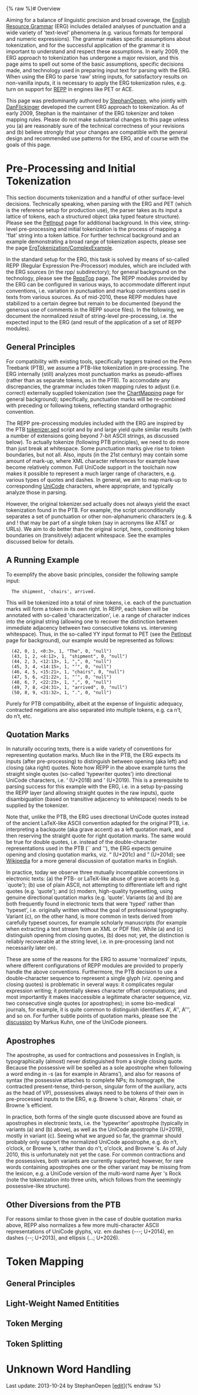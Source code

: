 {% raw %}# Overview

Aiming for a balance of linguistic precision and broad coverage, the
[English Resource Grammar](http://www.delph-in.net/erg) (ERG) includes
detailed analyses of punctuation and a wide variety of 'text-level'
phenomena (e.g. various formats for temporal and numeric expressions).
The grammar makes specific assumptions about tokenization, and for the
successful application of the grammar it is important to understand and
respect these assumptions. In early 2009, the ERG approach to
tokenization has undergone a major revision, and this page aims to spell
out some of the basic assumptions, specific decisions made, and
technology used in preparing input text for parsing with the ERG. When
using the ERG to parse ‘raw’ string inputs, for satisfactory results on
non-vanilla inputs, it is necessary to apply the ERG tokenization rules,
e.g. turn on support for [REPP](https://blog.inductorsoftware.com/docsproto/tools/ReppTop) in engines like PET or ACE.

This page was predominantly authored by [StephanOepen](https://blog.inductorsoftware.com/docsproto/tools/StephanOepen),
who jointly with [DanFlickinger](https://blog.inductorsoftware.com/docsproto/tools/DanFlickinger) developed the current
ERG approach to tokenization. As of early 2009, Stephan is the
maintainer of the ERG tokenizer and token mapping rules. Please do not
make substantial changes to this page unless you (a) are reasonably sure
of the technical correctness of your revisions and (b) believe strongly
that your changes are compatible with the general design and recommended
use patterns for the ERG, and of course with the goals of this page.

# Pre-Processing and Initial Tokenization

This section documents tokenization and a handful of other surface-level
decisions. Technically speaking, when parsing with the ERG and PET
(which is the reference setup for production use), the parser takes as
its input a lattice of tokens, each a structured object (aka typed
feature structure). Please see the [PetInput](https://blog.inductorsoftware.com/docsproto/garage/PetInput) page for
additional background. In this view, string-level pre-processing and
initial tokenization is the process of mapping a 'flat' string into a
token lattice. For further technical background and an example
demonstrating a broad range of tokenization aspects, please see the page
[ErgTokenization/ComplexExample](../ErgTokenization_ComplexExample).

In the standard setup for the ERG, this task is solved by means of
so-called REPP (Regular Expression Pre-Processor) modules, which are
included with the ERG sources (in the rpp/ subdirectory); for general
background on the technology, please see the [ReppTop](https://blog.inductorsoftware.com/docsproto/tools/ReppTop) page.
The REPP modules provided by the ERG can be configured in various ways,
to accommodate different input conventions, i.e. variation in
punctuation and markup conventions used in texts from various sources.
As of mid-2010, these REPP modules have stabilized to a certain degree
but remain to be documented (beyond the generous use of comments in the
REPP source files). In the following, we document the normalized
*result* of string-level pre-processing, i.e. the expected input to the
ERG (and result of the application of a set of REPP modules).

## General Principles

For compatibility with existing tools, specifically taggers trained on
the Penn Treebank (PTB), we assume a PTB-like tokenization in
pre-processing. The ERG internally (still) analyzes most punctuation
marks as pseudo-affixes (rather than as separate tokens, as in the PTB).
To accomodate any discrepancies, the grammar includes token mapping
rules to adjust (i.e. correct) externally supplied tokenization (see the
[ChartMapping](https://blog.inductorsoftware.com/docsproto/tools/ChartMapping) page for general background); specifically,
punctuation marks will be re-combined with preceding or following
tokens, reflecting standard orthographic convention.

The REPP pre-processing modules included with the ERG are inspired by
the PTB
[tokenizer.sed](http://www.cis.upenn.edu/~treebank/tokenizer.sed) script
and by and large yield quite similar results (with a number of
extensions going beyond 7-bit ASCII strings, as discussed below). To
actually tokenize (following PTB principles), we need to do more than
just break at whitespace. Some punctuation marks give rise to token
boundaries, but not all. Also, inputs (in the 21st century) may contain
some amount of mark-up, where XML character references for example have
become relatively common. Full UniCode support in the toolchain now
makes it possible to represent a much larger range of characters, e.g.
various types of quotes and dashes. In general, we aim to map mark-up to
corresponding [UniCode](/UniCode) characters, where appropriate, and
typically analyze those in parsing.

However, the original tokenizer.sed actually does not always yield the
exact tokenization found in the PTB. For example, the script
unconditionally separates a set of punctuation or other non-alphanumeric
characters (e.g. & and ! that may be part of a single token (say in
acronyms like AT&T or URLs). We aim to do better than the original
script, here, conditioning token boundaries on (transitively) adjacent
whitespace. See the examples discussed below for details.

## A Running Example

To exemplify the above basic principles, consider the following sample
input:

      The shipment, 'chairs', arrived.

This will be tokenized into a total of nine tokens, i.e. each of the
punctuation marks will form a token in its own right. In REPP, each
token will be annotated with so-called 'characterization', i.e. a range
of character indices into the original string (allowing one to recover
the distinction between immediate adjacency between two consecutive
tokens vs. intervening whitespace). Thus, in the so-called YY input
format to PET (see the [PetInput](https://blog.inductorsoftware.com/docsproto/garage/PetInput) page for background), our
example would be represented as follows:

      (42, 0, 1, <0:3>, 1, "The", 0, "null")
      (43, 1, 2, <4:12>, 1, "shipment", 0, "null")
      (44, 2, 3, <12:13>, 1, ",", 0, "null")
      (45, 3, 4, <14:15>, 1, "‘", 0, "null")
      (46, 4, 5, <15:21>, 1, "chairs", 0, "null")
      (47, 5, 6, <21:22>, 1, "’", 0, "null")
      (48, 6, 7, <22:23>, 1, ",", 0, "null")
      (49, 7, 8, <24:31>, 1, "arrived", 0, "null")
      (50, 8, 9, <31:32>, 1, ".", 0, "null")

Purely for PTB compatibility, albeit at the expense of linguistic
adequacy, contracted negations are also separated into multiple tokens,
e.g. ca n’t, do n’t, etc.

## Quotation Marks

In naturally occuring texts, there is a wide variety of conventions for
representing quotation marks. Much like in the PTB, the ERG expects its
inputs (after pre-processing) to distinguish between opening (aka left)
and closing (aka right) quotes. Note how REPP in the above example turns
the straight single quotes (so-called 'typewriter quotes') into
directional UniCode characters, i.e. ‘ (U+2018) and ’ (U+2019). This is
a prerequisite to parsing success for this example with the ERG, i.e. in
a setup by-passing the REPP layer (and allowing straight quotes in the
raw inputs), quote disambiguation (based on transitive adjacency to
whitespace) needs to be supplied by the tokenizer.

Note that, unlike the PTB, the ERG uses directional UniCode quotes
instead of the ancient LaTeX-like ASCII convention adapted for the
original PTB, i.e. interpreting a backquote (aka grave accent) as a left
quotation mark, and then reserving the straight quote for right
quotation marks. The same would be true for double quotes, i.e. instead
of the double-character representations used in the PTB (\`\` and ''),
the ERG expects genuine opening and closing quotation marks, viz. “
(U+201c) and ” (U+201d); see
[Wikipedia](http://en.wikipedia.org/wiki/Quotation_mark) for a more
general discussion of quotation marks in English.

In practice, today we observe three mutually incompatible conventions in
electronic texts: (a) the PTB- or LaTeX-like abuse of grave accents
(e.g. \`quote'); (b) use of plain ASCII, not attempting to differentiate
left and right quotes (e.g. 'quote'); and (c) modern, high-quality
typesetting, using genuine directional quotation marks (e.g. ‘quote’.
Variants (a) and (b) are both frequently found in electronic texts that
were 'typed' rather than 'typeset', i.e. originally written without the
goal of professional typography. Variant (c), on the other hand, is more
common in texts derived from carefully typeset sources, for example
scholarly manuscripts (for example when extracting a text stream from an
XML or PDF file). While (a) and (c) distinguish opening from closing
quotes, (b) does not; yet, the distinction is reliably recoverable at
the string level, i.e. in pre-processing (and not necessarily later on).

These are some of the reasons for the ERG to assume 'normalized' inputs,
where different configurations of REPP modules are provided to properly
handle the above conventions. Furthermore, the PTB decision to use a
double-character sequence to represent a single glyph (viz. opening and
closing quotes) is problematic in several ways: it complicates regular
expression writing; it potentially skews character offset computations;
and most importantly it makes inaccessible a legitimate character
sequence, viz. two consecutive single quotes (or apostrophes); in some
bio-medical journals, for example, it is quite common to distinguish
identifiers A', A'', A''', and so on. For further subtle points of
quotation marks, please see the
[discussion](http://www.cl.cam.ac.uk/~mgk25/ucs/quotes.html) by Markus
Kuhn, one of the UniCode pioneers.

## Apostrophes

The apostrophe, as used for contractions and possessives in English, is
typographically (almost) never distinguished from a single closing
quote. Because the possessive will be spelled as a sole apostrophe when
following a word ending in -s (as for example in Abrams’), and also for
reasons of syntax (the possessive attaches to complete NPs; its
homograph, the contracted present-tense, third-person, singular form of
the auxiliary, acts as the head of VP), possessives always need to be
tokens of their own in pre-processed inputs to the ERG, e.g.
Browne ’s chair, Abrams ’ chair, or Browne ’s efficient.

In practice, both forms of the single quote discussed above are found as
apostrophes in electronic texts, i.e. the 'typewriter' apostrophe
(typically in variants (a) and (b) above), as well as the UniCode
apostrophe (U+2019), mostly in variant (c). Seeing what we argued so
far, the grammar should probably only support the normalized UniCode
apostrophe, e.g. do n’t, o’clock, or Browne ’s, rather than do n't,
o'clock, and Browne 's. As of July 2010, this is unfortunately not yet
the case. For common contractions and the possessives, both variants are
currently supported; however, for rare words containing apostrophes one
or the other variant may be missing from the lexicon, e.g. a UniCode
version of the multi-word name Ayer 's Rock (note the tokenization into
three units, which follows from the seemingly possessive-like
structure).

## Other Diversions from the PTB

For reasons similar to those given in the case of double quotation marks
above, REPP also normalizes a few more multi-character ASCII
representations of UniCode glyphs, viz. em dashes (---; U+2014), en
dashes (--; U+2013), and ellipsis (...; U+2026).

# Token Mapping

## General Principles

## Light-Weight Named Entitities

## Token Merging

## Token Splitting

# Unknown Word Handling

Last update: 2013-10-24 by StephanOepen [[edit](https://github.com/delph-in/docs/wiki/ErgTokenization/_edit)]{% endraw %}
